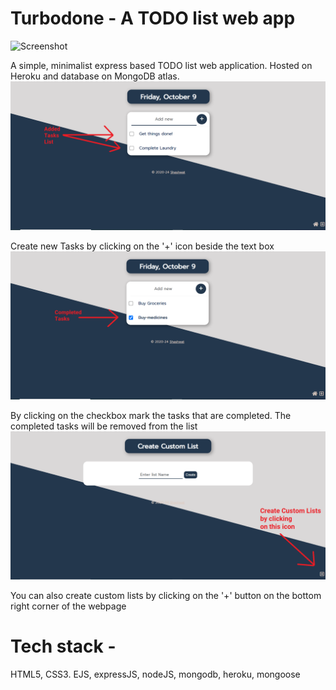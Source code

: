 # Turbodone - A TODO list web app
![Screenshot](https://raw.githubusercontent.com/zippytyro/Turbodone-TODO-list-app/master/project_screenshot.png)

A simple, minimalist express based TODO list web application. Hosted on Heroku and database on MongoDB atlas.
<br>
![Alt text](/tasks.png?raw=true)

Create new Tasks by clicking on the '+' icon beside the text box
<br>
![Alt text](/completed_task.png?raw=true)

By clicking on the checkbox mark the tasks that are completed. The completed tasks will be removed from the list
<br>
![Alt text](/custom_list.png?raw=true)

You can also create custom lists by clicking on the '+' button on the bottom right corner of the webpage
# Tech stack - 
HTML5, CSS3. EJS, expressJS, nodeJS, mongodb, heroku, mongoose
